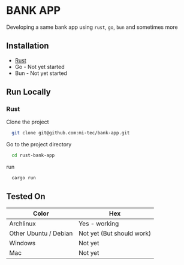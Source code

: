 
# BANK APP

Developing a same bank app using `rust`, `go`, `bun` and sometimes more


## Installation

 - [Rust](https://www.rust-lang.org/tools/install)
 - Go - Not yet started
 - Bun - Not yet started
## Run Locally

### Rust

Clone the project

```bash
  git clone git@github.com:mi-tec/bank-app.git
```

Go to the project directory

```bash
  cd rust-bank-app
```

run

```bash
  cargo run
```

## Tested On

| Color             | Hex                                                                |
| ----------------- | ------------------------------------------------------------------ |
| Archlinux | Yes - working |
| Other Ubuntu / Debian | Not yet (But should work) |
| Windows | Not yet |
| Mac | Not yet |


